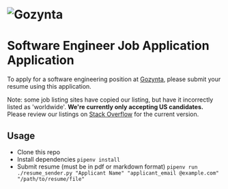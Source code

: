 # ![Gozynta](https://www.gozynta.com/images/logos/gozynta-logo-color.svg "Gozynta")
# Software Engineer Job Application Application

To apply for a software engineering position at [Gozynta](https://www.gozynta.com), please submit your resume using this
 application.
 
 Note: some job listing sites have copied our listing, but have it incorrectly listed as 'worldwide'.  **We're currently only accepting US candidates.**  Please review our listings on [Stack Overflow](https://stackoverflow.com/jobs/companies/gozynta) for the current version.

## Usage
* Clone this repo
* Install dependencies `pipenv install`
* Submit resume (must be in pdf or markdown format) `pipenv run ./resume_sender.py "Applicant Name" "applicant_email
@example.com" "/path/to/resume/file"`
